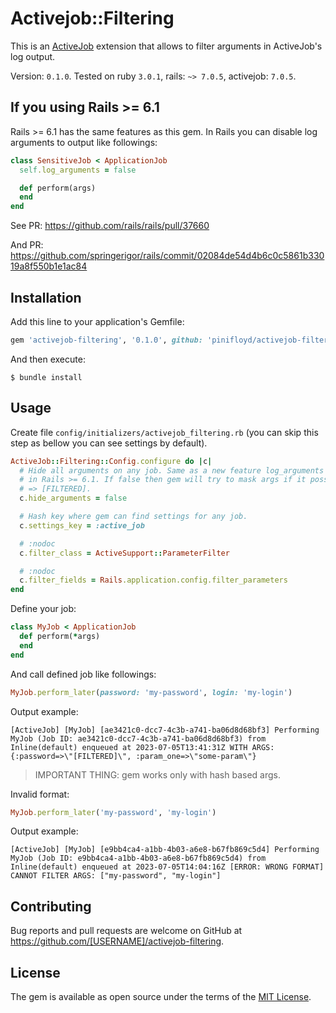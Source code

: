 # Activejob::Filtering

This is an [ActiveJob](https://github.com/rails/rails/tree/master/activejob) extension that allows to filter arguments in ActiveJob's log output.

Version: `0.1.0`. Tested on ruby `3.0.1`, rails: `~> 7.0.5`, activejob: `7.0.5`.

## If you using Rails >= 6.1

Rails >= 6.1 has the same features as this gem. In Rails you can disable log arguments to output like followings:

```ruby
class SensitiveJob < ApplicationJob
  self.log_arguments = false

  def perform(args)
  end
end
```

See PR: https://github.com/rails/rails/pull/37660

And PR: https://github.com/springerigor/rails/commit/02084de54d4b6c0c5861b33019a8f550b1e1ac84

## Installation

Add this line to your application's Gemfile:

```ruby
gem 'activejob-filtering', '0.1.0', github: 'pinifloyd/activejob-filtering'
```

And then execute:

    $ bundle install

## Usage

Create file `config/initializers/activejob_filtering.rb` (you can skip this step as bellow you can see settings by default).

```ruby
ActiveJob::Filtering::Config.configure do |c|
  # Hide all arguments on any job. Same as a new feature log_arguments = false
  # in Rails >= 6.1. If false then gem will try to mask args if it possible
  # => [FILTERED].
  c.hide_arguments = false

  # Hash key where gem can find settings for any job.
  c.settings_key = :active_job

  # :nodoc
  c.filter_class = ActiveSupport::ParameterFilter

  # :nodoc
  c.filter_fields = Rails.application.config.filter_parameters
end
```

Define your job:

```ruby
class MyJob < ApplicationJob
  def perform(*args)
  end
end
```

And call defined job like followings:

```ruby
MyJob.perform_later(password: 'my-password', login: 'my-login')
```

Output example:

```
[ActiveJob] [MyJob] [ae3421c0-dcc7-4c3b-a741-ba06d8d68bf3] Performing MyJob (Job ID: ae3421c0-dcc7-4c3b-a741-ba06d8d68bf3) from Inline(default) enqueued at 2023-07-05T13:41:31Z WITH ARGS: {:password=>\"[FILTERED]\", :param_one=>\"some-param\"}
```

> IMPORTANT THING: gem works only with hash based args.

Invalid format:

```ruby
MyJob.perform_later('my-password', 'my-login')
```

Output example:

```
[ActiveJob] [MyJob] [e9bb4ca4-a1bb-4b03-a6e8-b67fb869c5d4] Performing MyJob (Job ID: e9bb4ca4-a1bb-4b03-a6e8-b67fb869c5d4) from Inline(default) enqueued at 2023-07-05T14:04:16Z [ERROR: WRONG FORMAT] CANNOT FILTER ARGS: ["my-password", "my-login"]
```

## Contributing

Bug reports and pull requests are welcome on GitHub at https://github.com/[USERNAME]/activejob-filtering.

## License

The gem is available as open source under the terms of the [MIT License](https://opensource.org/licenses/MIT).
